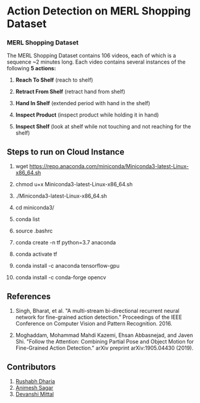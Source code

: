 # Action Detection on MERL Shopping Dataset


### MERL Shopping Dataset

The MERL Shopping Dataset contains 106 videos, each of which is a sequence ~2 minutes long. Each video contains several instances of the following **5 actions:**


  1. **Reach To Shelf**      (reach to shelf)

  2. **Retract From Shelf**  (retract hand from shelf)

  3. **Hand In Shelf**       (extended period with hand in the shelf)

  4. **Inspect Product**     (inspect product while holding it in hand)

  5. **Inspect Shelf**       (look at shelf while not touching and not reaching for the shelf)


## Steps to run on Cloud Instance
1. wget https://repo.anaconda.com/miniconda/Miniconda3-latest-Linux-x86_64.sh

2. chmod u+x Miniconda3-latest-Linux-x86_64.sh 

3. ./Miniconda3-latest-Linux-x86_64.sh 

4. cd miniconda3/

5. conda list

6. source .bashrc

7. conda create -n tf python=3.7 anaconda

8. conda activate tf

9. conda install -c anaconda tensorflow-gpu

10. conda install -c conda-forge opencv


## References

1. Singh, Bharat, et al. "A multi-stream bi-directional recurrent neural network for fine-grained action detection." Proceedings of the IEEE Conference on Computer Vision and Pattern Recognition. 2016.

2. Moghaddam, Mohammad Mahdi Kazemi, Ehsan Abbasnejad, and Javen Shi. "Follow the Attention: Combining Partial Pose and Object Motion for Fine-Grained Action Detection." arXiv preprint arXiv:1905.04430 (2019).

## Contributors
1. [Rushabh Dharia](https://github.com/rushabhdharia)
2. [Animesh Sagar](https://github.com/animeshsagar)
3. [Devanshi Mittal](https://github.com/mittaldevanshi)
 
